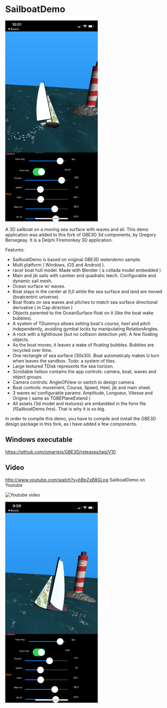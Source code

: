# SailboatDemo

![app screenshot1](Screenshot1.png)

A 3D sailboat on a moving sea surface with waves and all. 
This demo application was added to this fork of GBE3D 3d components, by Gregory Bersegeay. 
It is a Delphi Firemonkey 3D application. 

Features:
* SailboatDemo is based on original GBE3D *waterdemo* sample.
* Multi platform ( Windows, iOS and Android ).
* racer boat hull model. Made with Blender ( a collada model embedded ) 
* Main and jib sails with camber and quadratic leech. Configurable and dynamic sail mesh.
* Ocean surface w/ waves. 
* Boat stays in the center at 0,0 while the sea surface and land are moved (boatcentric universe)   
* Boat floats on sea waves and pitches to match sea surface directional derivative ( in Cap direction )
* Objects parented to the OceanSurface float on it (like the boat wake bubbles).
* A system of TDummys allows setting boat's *course*, *heel* and *pitch* independently, avoiding gymbal locks by manipulating RotationAngles.
* A rock with a lighthouse (but no collision detection yet). A few floating objects. 
* As the boat moves, it leaves a wake of floating bubbles. Bubbles are recycled over time.  
* One rectangle of sea surface (30x30). Boat automaticaly makes U turn when leaves the sandbox. Todo: a system of tiles.
* Large textured TDisk represents the sea horizon.
* Scrollable listbox contains the app controls: camera, boat, waves and object groups. 
* Camera controls: AngleOfView or switch to design camera.
* Boat controls: movement, Course, Speed, Heel, jib and main sheet.
* 3 waves w/ configurable params: Amplitude, Longueur, Vitesse and Origine ( same as TGBEPlaneExtend ) 
* All assets (3d model and textures) are embedded in the form file (fSailboatDemo.fmx). That is why it is so big.

In order to compile this demo, you have to compile and install the GBE3D design package in this fork,
as I have added a few components.

## Windows executable
https://github.com/omarreis/GBE3D/releases/tag/V10

## Video
http://www.youtube.com/watch?v=bBpZxB8GLpg   SailboatDemo on Youtube

![Youtube video](https://img.youtube.com/vi/bBpZxB8GLpg/0.jpg) 

![app screenshot2](Screenshot2.png)
